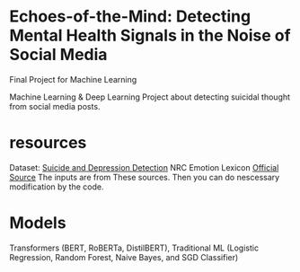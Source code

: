 # Echoes-of-the-Mind: Detecting Mental Health Signals in the Noise of Social Media
Final Project for Machine Learning

Machine Learning & Deep Learning Project about detecting suicidal thought from social media posts.

# resources
Dataset: [Suicide and Depression Detection](https://www.kaggle.com/datasets/nikhileswarkomati/suicide-watch/data)
NRC Emotion Lexicon [Official Source](https://saifmohammad.com/WebPages/NRC-Emotion-Lexicon.htm) 
The inputs are from These sources. Then you can do nescessary modification by the code. 

# Models
Transformers (BERT, RoBERTa, DistilBERT), Traditional ML (Logistic Regression, Random Forest, Naive Bayes, and SGD Classifier)
